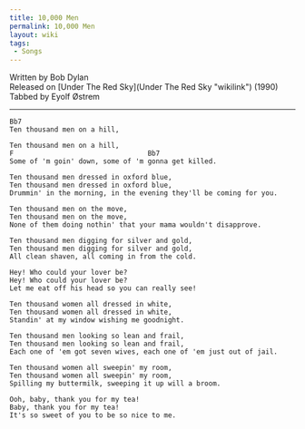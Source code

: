 ```yaml
---
title: 10,000 Men
permalink: 10,000 Men
layout: wiki
tags:
 - Songs
---
```


Written by Bob Dylan  
Released on [Under The Red Sky](Under The Red Sky "wikilink") (1990)  
Tabbed by Eyolf Østrem

* * * * *

    Bb7
    Ten thousand men on a hill,

    Ten thousand men on a hill,
    F                                 Bb7
    Some of 'm goin' down, some of 'm gonna get killed.

    Ten thousand men dressed in oxford blue,
    Ten thousand men dressed in oxford blue,
    Drummin' in the morning, in the evening they'll be coming for you.

    Ten thousand men on the move,
    Ten thousand men on the move,
    None of them doing nothin' that your mama wouldn't disapprove.

    Ten thousand men digging for silver and gold,
    Ten thousand men digging for silver and gold,
    All clean shaven, all coming in from the cold.

    Hey! Who could your lover be?
    Hey! Who could your lover be?
    Let me eat off his head so you can really see!

    Ten thousand women all dressed in white,
    Ten thousand women all dressed in white,
    Standin' at my window wishing me goodnight.

    Ten thousand men looking so lean and frail,
    Ten thousand men looking so lean and frail,
    Each one of 'em got seven wives, each one of 'em just out of jail.

    Ten thousand women all sweepin' my room,
    Ten thousand women all sweepin' my room,
    Spilling my buttermilk, sweeping it up will a broom.

    Ooh, baby, thank you for my tea!
    Baby, thank you for my tea!
    It's so sweet of you to be so nice to me.

